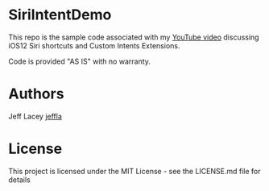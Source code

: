 # SiriIntentDemo

This repo is the sample code associated with my [YouTube video](https://youtu.be/_PGgTm1TWR8) discussing iOS12 Siri shortcuts and Custom Intents Extensions.

Code is provided "AS IS" with no warranty.

# Authors

Jeff Lacey [jeffla](https://github.com/jeffla)

# License

This project is licensed under the MIT License - see the LICENSE.md file for details

